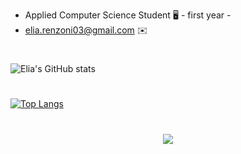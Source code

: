 
* Applied Computer Science Student 🖥️ - first year -
* elia.renzoni03@gmail.com :envelope:

#
![Elia's GitHub stats](https://github-readme-stats.vercel.app/api?username=Elia-Renzoni&show_icons=true&theme=trasparent)

#
[![Top Langs](https://github-readme-stats.vercel.app/api/top-langs/?username=Elia-Renzoni&progress=true)](https://github.com/Elia-Renzoni)

#
<p align="center">
  <a href="https://skillicons.dev">
    <img src="https://skillicons.dev/icons?i=c,java,css,html,latex,vscode,vim,atom" />
  </a>
</p>

